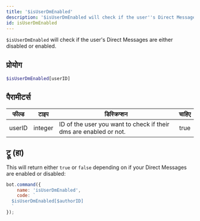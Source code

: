 ```yaml
---
title: '$isUserDmEnabled'
description: '$isUserDmEnabled will check if the user''s Direct Messages are either disabled or enabled.'
id: isUserDmEnabled
---
```


`$isUserDmEnabled` will check if the user's Direct Messages are either disabled or enabled.

## प्रोयोग

```php
$isUserDmEnabled[userID]
```

## पैरामीटर्स

| फील्ड  | टाइप    | डिस्क्रिप्शन                                                      | चाहिए |
| ------ | ------- | ----------------------------------------------------------------- |:-----:|
| userID | integer | ID of the user you want to check if their dms are enabled or not. | true  |

## ट्रू (हा)

This will return either `true` or `false` depending on if your Direct Messages are enabled or disabled:

```javascript
bot.command({
    name: 'isUserDmEnabled',
    code: `
  $isUserDmEnabled[$authorID]
  `
});
```
